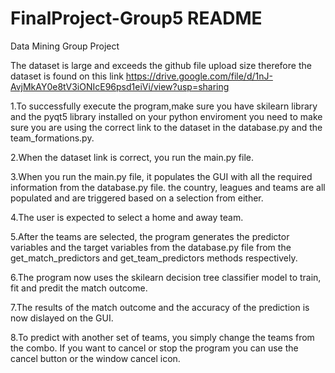 # FinalProject-Group5 README
Data Mining Group Project

The dataset is large and exceeds the github file upload size therefore the dataset is found on this link https://drive.google.com/file/d/1nJ-AvjMkAY0e8tV3iONIcE96psd1eiVi/view?usp=sharing

1.To successfully execute the program,make sure you have skilearn library and the pyqt5 library installed on your python enviroment you need to make sure you are using the correct link to the dataset in the database.py and the team_formations.py. 

2.When the dataset link is correct, you run the main.py file.

3.When you run the main.py file, it populates the GUI with all the required information from the database.py file. the country, leagues and teams are all populated and are triggered based on a selection from either.

4.The user is expected to select a home and away team.

5.After the teams are selected, the program generates the predictor variables and the target variables from the database.py file from the get_match_predictors and get_team_predictors methods respectively.

6.The program now uses the skilearn decision tree classifier model to train, fit and predit the match outcome.

7.The results of the match outcome and the accuracy of the prediction is now dislayed on the GUI.

8.To predict with another set of teams, you simply change the teams from the combo. If you want to cancel or stop the program you can use the cancel button or the window cancel icon.

